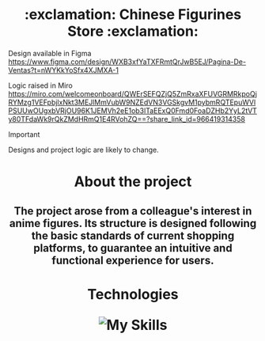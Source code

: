 <h1 align='Center'> :exclamation: Chinese Figurines Store  :exclamation: </h1>

Design available in Figma  
https://www.figma.com/design/WXB3xfYaTXFRmtQrJwB5EJ/Pagina-De-Ventas?t=nWYKkYoSfx4XJMXA-1  

Logic raised in Miro  
https://miro.com/welcomeonboard/QWErSEFQZjQ5ZmRxaXFUVGRMRkpoQjRYMzg1VEFpbjlxNkt3MEJlMmVubW9NZEdVN3VGSkgvM1pybmRQTEpuWVlPSUUwOUgxbVRjOU96K1JEMVh2eE1ob3lTaEExQ0Fmd0FoaDZHb2YyL2tVTy80TFdaWk9rQkZMdHRmQ1E4RVohZQ==?share_link_id=966419314358


>[!IMPORTANT]
>Designs and project logic are likely to change.

<h1 align= 'Center'> About the project </h1>

<h2 align='Center'>
The project arose from a colleague's interest in anime figures. Its structure is designed following the basic standards of current shopping platforms, to guarantee an intuitive and functional experience for users.
</h2>


<h1 align='Center'>

  Technologies  
  
  ![My Skills](https://skillicons.dev/icons?i=js,aws,figma,docker,jenkins,nodejs,php,nextjs,git,github,tailwind)

<h1>
